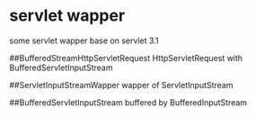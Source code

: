 # servlet wapper
some servlet wapper base on servlet 3.1

##BufferedStreamHttpServletRequest
HttpServletRequest with BufferedServletInputStream

##ServletInputStreamWapper
wapper of ServletInputStream

##BufferedServletInputStream
buffered by BufferedInputStream
